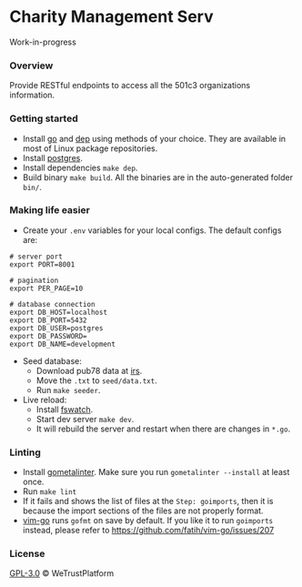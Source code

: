 # Charity Management Serv
Work-in-progress


### Overview
Provide RESTful endpoints to access all the 501c3 organizations information.


### Getting started
- Install [go](https://golang.org/) and [dep](https://golang.github.io/dep/docs/installation.html) using methods of your choice.  They are available in most of Linux package repositories.
- Install [postgres](https://www.postgresql.org/download/).
- Install dependencies `make dep`.
- Build binary `make build`. All the binaries are in the auto-generated folder `bin/`.


### Making life easier
- Create your `.env` variables for your local configs. The default configs are:
```
# server port
export PORT=8001

# pagination
export PER_PAGE=10

# database connection
export DB_HOST=localhost
export DB_PORT=5432
export DB_USER=postgres
export DB_PASSWORD=
export DB_NAME=development
```
- Seed database:
  * Download pub78 data at [irs](https://www.irs.gov/charities-non-profits/tax-exempt-organization-search-bulk-data-downloads).
  * Move the `.txt` to `seed/data.txt`.
  * Run `make seeder`.
- Live reload:
  * Install [fswatch](https://github.com/emcrisostomo/fswatch).
  * Start dev server `make dev`.
  * It will rebuild the server and restart when there are changes in `*.go`.


### Linting
- Install [gometalinter](https://github.com/alecthomas/gometalinter). Make sure you run `gometalinter --install` at least once.
- Run `make lint`
- If it fails and shows the list of files at the `Step: goimports`, then it is because the import sections of the files are not properly format.
- [vim-go](https://github.com/fatih/vim-go) runs `gofmt` on save by default. If you like it to run `goimports` instead, please refer to https://github.com/fatih/vim-go/issues/207


### License
[GPL-3.0](https://www.gnu.org/licenses/gpl-3.0.txt) &copy; WeTrustPlatform
